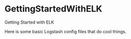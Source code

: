 GettingStartedWithELK
=====================

Getting Started with ELK

Here is some basic Logstash config files that do cool things. 

